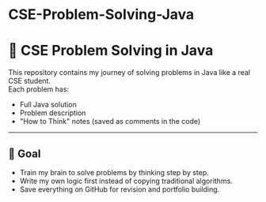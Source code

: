 # CSE-Problem-Solving-Java
# 🧠 CSE Problem Solving in Java  

This repository contains my journey of solving problems in Java like a real CSE student.  
Each problem has:  
- Full Java solution  
- Problem description  
- "How to Think" notes (saved as comments in the code)  

---

## 🚀 Goal  
- Train my brain to solve problems by thinking step by step.  
- Write my own logic first instead of copying traditional algorithms.  
- Save everything on GitHub for revision and portfolio building.
